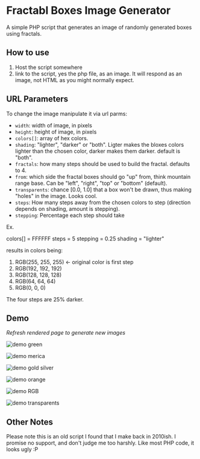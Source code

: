 # Fractabl Boxes Image Generator

A simple PHP script that generates an image of randomly generated boxes using fractals.

## How to use

1. Host the script somewhere
2. link to the script, yes the php file, as an image. It will respond as an image, not HTML as you might normally expect.

## URL Parameters

To change the image manipulate it via url parms:

* `width`: width of image, in pixels
* `height`: height of image, in pixels
* `colors[]`: array of hex colors.
* `shading`: "lighter", "darker" or "both". Ligter makes the bloxes colors lighter than the chosen color, darker makes them darker. default is "both".
* `fractals`: how many steps should be used to build the fractal. defaults to 4.
* `from`: which side the fractal boxes should go "up" from, think mountain range base. Can be "left", "right", "top" or "bottom" (default).
* `transparents`: chance [0.0, 1.0] that a box won't be drawn, thus making "holes" in the image. Looks cool.
* `steps`: How many steps away from the chosen colors to step (direction depends on shading, amount is stepping).
* `stepping`: Percentage each step should take

Ex.

colors[] = FFFFFF
steps = 5
stepping = 0.25
shading = "lighter"

results in colors being:
1. RGB(255, 255, 255) <- original color is first step
2. RGB(192, 192, 192)
3. RGB(128, 128, 128)
4. RGB(64, 64, 64)
5. RGB(0, 0, 0)

The four steps are 25% darker.

## Demo

*Refresh rendered page to generate new images*

![demo green](http://fractalboxes.jacobfischer.me/?width=1000&height=270&transparents=0.30&from=top&colors[]=47CD32)

![demo merica](http://fractalboxes.jacobfischer.me/?width=1000&height=270&colors[]=CD0000&colors[]=CDCDCD&colors[]=0000DC&from=left&steps=2)

![demo gold silver](http://fractalboxes.jacobfischer.me/?width=400&height=300&from=right&colors[]=000000&colors[]=FFDF00&colors[]=C0C0C0&steps=3)

![demo orange](http://fractalboxes.jacobfischer.me/?width=600&height=300&transparents=0.15&from=bottom&colors[]=CD6700&steps=5)

![demo RGB](http://fractalboxes.jacobfischer.me/?width=400&height=300&from=right&colors[]=FF0000&colors[]=00FF00&colors[]=0000FF&shading=darker)

![demo transparents](http://fractalboxes.jacobfischer.me/?width=300&height=400&from=top&colors[]=551A8B&transparents=00.66)

## Other Notes

Please note this is an old script I found that I make back in 2010ish. I promise no support, and don't judge me too harshly. Like most PHP code, it looks ugly :P
